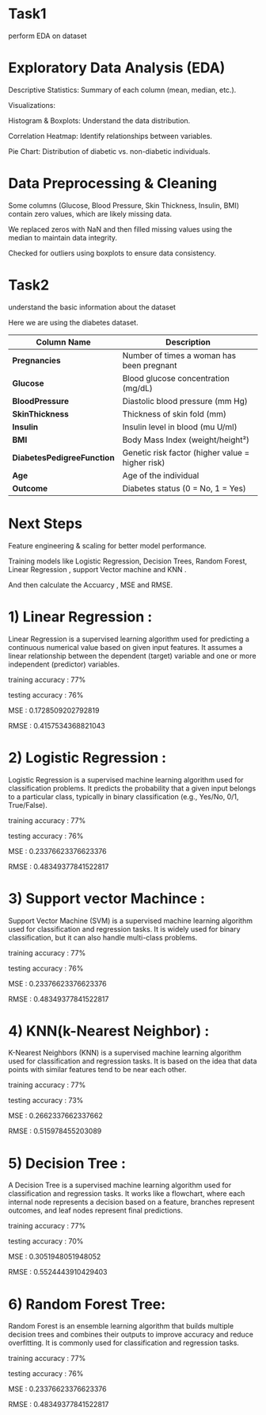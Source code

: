 # Task1
perform EDA on dataset
# Exploratory Data Analysis (EDA)

Descriptive Statistics: Summary of each column (mean, median, etc.).

Visualizations:

Histogram & Boxplots: Understand the data distribution.

Correlation Heatmap: Identify relationships between variables.

Pie Chart: Distribution of diabetic vs. non-diabetic individuals.
# Data Preprocessing & Cleaning

Some columns (Glucose, Blood Pressure, Skin Thickness, Insulin, BMI) contain zero values, which are likely missing data.

We replaced zeros with NaN and then filled missing values using the median to maintain data integrity.

Checked for outliers using boxplots to ensure data consistency.
# Task2 
understand the basic information about the dataset


Here we are using the diabetes dataset.

| Column Name                 | Description                                              |
|-----------------------------|----------------------------------------------------------|
| **Pregnancies**             | Number of times a woman has been pregnant               |
| **Glucose**                 | Blood glucose concentration (mg/dL)                     |
| **BloodPressure**           | Diastolic blood pressure (mm Hg)                        |
| **SkinThickness**           | Thickness of skin fold (mm)                             |
| **Insulin**                 | Insulin level in blood (mu U/ml)                        |
| **BMI**                     | Body Mass Index (weight/height²)                        |
| **DiabetesPedigreeFunction**| Genetic risk factor (higher value = higher risk)       |
| **Age**                     | Age of the individual                                  |
| **Outcome**                 | Diabetes status (0 = No, 1 = Yes)                      |



# Next Steps

Feature engineering & scaling for better model performance.

Training models like Logistic Regression, Decision Trees, Random Forest, Linear Regression , support Vector machine and KNN .

And then calculate the Accuarcy , MSE and RMSE.



# 1)  Linear Regression :
   Linear Regression is a supervised learning algorithm used for predicting a continuous numerical value based on given input features. It assumes a linear relationship 
   between the dependent (target) variable and one or more independent (predictor) variables.

   training accuracy : 77%
   
   testing accuracy : 76%
   
   MSE : 0.1728509202792819
   
   RMSE : 0.4157534368821043

# 2)  Logistic Regression :
   Logistic Regression is a supervised machine learning algorithm used for classification problems. It predicts the probability 
   that a given input belongs to a particular class, typically in binary classification (e.g., Yes/No, 0/1, True/False).

   training accuracy : 77%
   
   testing accuracy : 76%
   
   MSE : 0.23376623376623376
    
   RMSE : 0.48349377841522817
   
# 3)  Support vector Machince :
   Support Vector Machine (SVM) is a supervised machine learning algorithm used for classification and regression tasks. It is 
   widely used for binary classification, but it can also handle multi-class problems.

   training accuracy : 77%
   
   testing accuracy : 76%
   
   MSE : 0.23376623376623376
    
   RMSE : 0.48349377841522817

# 4)  KNN(k-Nearest Neighbor) :
   K-Nearest Neighbors (KNN) is a supervised machine learning algorithm used for classification and regression tasks. It is based on the idea that data points with similar 
   features tend to be near each other.

   training accuracy : 77%
   
   testing accuracy : 73%
   
   MSE :  0.2662337662337662
    
   RMSE : 0.515978455203089

 # 5) Decision Tree :
   A Decision Tree is a supervised machine learning algorithm used for classification and regression tasks. It works like a flowchart, where each internal node represents a 
   decision based on a feature, branches represent outcomes, and leaf nodes represent final predictions.

   training accuracy : 77%
   
   testing accuracy : 70%
   
   MSE :  0.3051948051948052
    
   RMSE : 0.5524443910429403

# 6) Random Forest Tree:
   Random Forest is an ensemble learning algorithm that builds multiple decision trees and combines their outputs to improve accuracy and reduce overfitting. It is commonly 
   used for classification and regression tasks.

   training accuracy : 77%
   
   testing accuracy : 76%
   
   MSE : 0.23376623376623376
    
   RMSE :  0.48349377841522817







